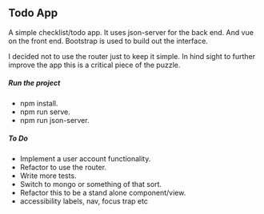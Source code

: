 ## Todo App

A simple checklist/todo app.
It uses json-server for the back end. And vue on the front end.
Bootstrap is used to build out the interface.

I decided not to use the router just to keep it simple.
In hind sight to further improve the app this is a critical piece of the puzzle.

##### Run the project

-   npm install.
-   npm run serve.
-   npm run json-server.

##### To Do

-   Implement a user account functionality.
-   Refactor to use the router.
-   Write more tests.
-   Switch to mongo or something of that sort.
-   Refactor this to be a stand alone component/view.
-   accessibility labels, nav, focus trap etc
